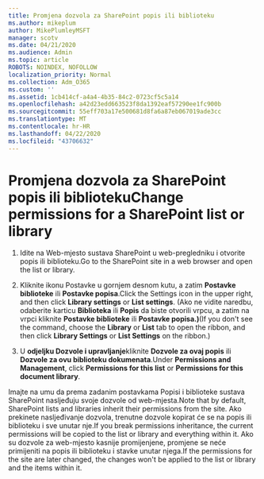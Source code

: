 ```yaml
---
title: Promjena dozvola za SharePoint popis ili biblioteku
ms.author: mikeplum
author: MikePlumleyMSFT
manager: scotv
ms.date: 04/21/2020
ms.audience: Admin
ms.topic: article
ROBOTS: NOINDEX, NOFOLLOW
localization_priority: Normal
ms.collection: Adm_O365
ms.custom: ''
ms.assetid: 1cb414cf-a4a4-4b35-84c2-0723cf5c5a14
ms.openlocfilehash: a42d23edd663523f8da1392eaf57290ee1fc900b
ms.sourcegitcommit: 55eff703a17e500681d8fa6a87eb067019ade3cc
ms.translationtype: MT
ms.contentlocale: hr-HR
ms.lasthandoff: 04/22/2020
ms.locfileid: "43706632"
---
```

# <a name="change-permissions-for-a-sharepoint-list-or-library"></a><span data-ttu-id="cac4a-102">Promjena dozvola za SharePoint popis ili biblioteku</span><span class="sxs-lookup"><span data-stu-id="cac4a-102">Change permissions for a SharePoint list or library</span></span>

1. <span data-ttu-id="cac4a-103">Idite na Web-mjesto sustava SharePoint u web-pregledniku i otvorite popis ili biblioteku.</span><span class="sxs-lookup"><span data-stu-id="cac4a-103">Go to the SharePoint site in a web browser and open the list or library.</span></span>
    
2. <span data-ttu-id="cac4a-104">Kliknite ikonu Postavke u gornjem desnom kutu, a zatim **Postavke biblioteke** ili **Postavke popisa**.</span><span class="sxs-lookup"><span data-stu-id="cac4a-104">Click the Settings icon in the upper right, and then click **Library settings** or **List settings**.</span></span> <span data-ttu-id="cac4a-105">(Ako ne vidite naredbu, odaberite karticu **Biblioteka** ili **Popis** da biste otvorili vrpcu, a zatim na vrpci kliknite **Postavke biblioteke** ili **Postavke popisa.)**</span><span class="sxs-lookup"><span data-stu-id="cac4a-105">(If you don't see the command, choose the **Library** or **List** tab to open the ribbon, and then click **Library Settings** or **List Settings** on the ribbon.)</span></span> 
    
3. <span data-ttu-id="cac4a-106">U **odjeljku Dozvole i upravljanje**kliknite **Dozvole za ovaj popis** ili **Dozvole za ovu biblioteku dokumenata**.</span><span class="sxs-lookup"><span data-stu-id="cac4a-106">Under **Permissions and Management**, click **Permissions for this list** or **Permissions for this document library**.</span></span>
    
<span data-ttu-id="cac4a-107">Imajte na umu da prema zadanim postavkama Popisi i biblioteke sustava SharePoint nasljeđuju svoje dozvole od web-mjesta.</span><span class="sxs-lookup"><span data-stu-id="cac4a-107">Note that by default, SharePoint lists and libraries inherit their permissions from the site.</span></span> <span data-ttu-id="cac4a-108">Ako prekinete nasljeđivanje dozvola, trenutne dozvole kopirat će se na popis ili biblioteku i sve unutar nje.</span><span class="sxs-lookup"><span data-stu-id="cac4a-108">If you break permissions inheritance, the current permissions will be copied to the list or library and everything within it.</span></span> <span data-ttu-id="cac4a-109">Ako su dozvole za web-mjesto kasnije promijenjene, promjene se neće primijeniti na popis ili biblioteku i stavke unutar njega.</span><span class="sxs-lookup"><span data-stu-id="cac4a-109">If the permissions for the site are later changed, the changes won't be applied to the list or library and the items within it.</span></span>
  


